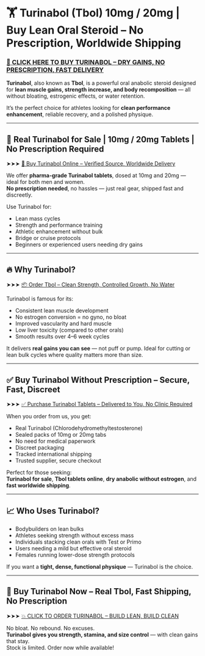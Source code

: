 # 🏋️ Turinabol (Tbol) 10mg / 20mg | Buy Lean Oral Steroid – No Prescription, Worldwide Shipping

### [💊 CLICK HERE TO BUY TURINABOL – DRY GAINS, NO PRESCRIPTION, FAST DELIVERY](https://max-steroids.com/catalog/product/turinabol-9)

**Turinabol**, also known as **Tbol**, is a powerful oral anabolic steroid designed for **lean muscle gains, strength increase, and body recomposition** — all without bloating, estrogenic effects, or water retention.

It’s the perfect choice for athletes looking for **clean performance enhancement**, reliable recovery, and a polished physique.

---

## 💊 Real Turinabol for Sale | 10mg / 20mg Tablets | No Prescription Required

➤➤➤ [🛒 Buy Turinabol Online – Verified Source, Worldwide Delivery](https://max-steroids.com/catalog/product/turinabol-9)

We offer **pharma-grade Turinabol tablets**, dosed at 10mg and 20mg — ideal for both men and women.  
**No prescription needed**, no hassles — just real gear, shipped fast and discreetly.

Use Turinabol for:

- Lean mass cycles  
- Strength and performance training  
- Athletic enhancement without bulk  
- Bridge or cruise protocols  
- Beginners or experienced users needing dry gains

---

## 🔥 Why Turinabol?

➤➤➤ [📦 Order Tbol – Clean Strength, Controlled Growth, No Water](https://max-steroids.com/catalog/product/turinabol-9)

Turinabol is famous for its:

- Consistent lean muscle development  
- No estrogen conversion = no gyno, no bloat  
- Improved vascularity and hard muscle  
- Low liver toxicity (compared to other orals)  
- Smooth results over 4–6 week cycles

It delivers **real gains you can see** — not puff or pump. Ideal for cutting or lean bulk cycles where quality matters more than size.

---

## ✅ Buy Turinabol Without Prescription – Secure, Fast, Discreet

➤➤➤ [✅ Purchase Turinabol Tablets – Delivered to You, No Clinic Required](https://max-steroids.com/catalog/product/turinabol-9)

When you order from us, you get:

- Real Turinabol (Chlorodehydromethyltestosterone)  
- Sealed packs of 10mg or 20mg tabs  
- No need for medical paperwork  
- Discreet packaging  
- Tracked international shipping  
- Trusted supplier, secure checkout

Perfect for those seeking:  
**Turinabol for sale**, **Tbol tablets online**, **dry anabolic without estrogen**, and **fast worldwide shipping**.

---

## 📈 Who Uses Turinabol?

- Bodybuilders on lean bulks  
- Athletes seeking strength without excess mass  
- Individuals stacking clean orals with Test or Primo  
- Users needing a mild but effective oral steroid  
- Females running lower-dose strength protocols

If you want a **tight, dense, functional physique** — Turinabol is the choice.

---

## 🛒 Buy Turinabol Now – Real Tbol, Fast Shipping, No Prescription

➤➤➤ [💥 CLICK TO ORDER TURINABOL – BUILD LEAN, BUILD CLEAN](https://max-steroids.com/catalog/product/turinabol-9)

No bloat. No rebound. No excuses.  
**Turinabol gives you strength, stamina, and size control** — with clean gains that stay.  
Stock is limited. Order now while available!
